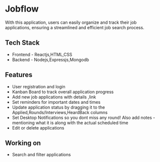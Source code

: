 # Jobflow
With this application, users can easily organize and track their job applications, ensuring a streamlined and efficient job search process.
## Tech Stack
+ Frontend - Reactjs,HTML,CSS
+ Backend - Nodejs,Expressjs,Mongodb
## Features
+ User registration and login
+ Kanban Board to track overall application progress
+ Add new job applications with details ,link
+ Set reminders for important dates and times
+ Update application status by dragging it to the Applied,Rounds/Interviews,HeardBack columns
+ Set Desktop Notifications so you dont miss any round! Also add notes - mentioning what it is along with the actual scheduled time
+ Edit or delete applications
## Working on
+ Search and filter applications
  
    
